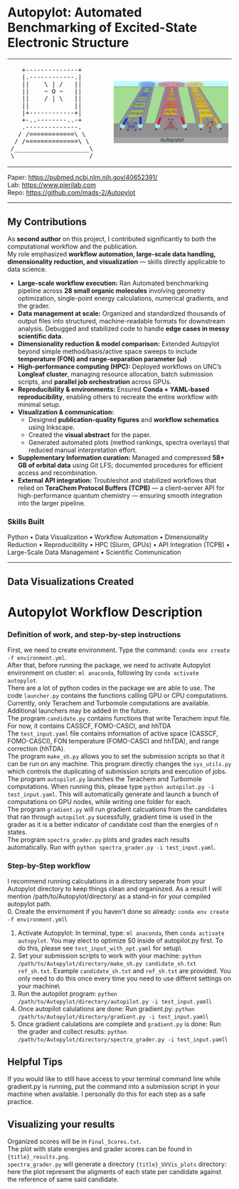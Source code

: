 # Autopylot: Automated Benchmarking of Excited-State Electronic Structure
<p align="center">
  <table>
    <tr>
      <td>
<pre>
   +--------------+
   |.------------.|
   ||    \ | /   ||
   ||    ~ O ~   ||
   ||    / | \   ||
   ||            ||
   |+------------+|
   +-..--------..-+
   .--------------.
  / /============\ \
 / /==============\ \
/____________________\
\____________________/
</pre>
      </td>
      <td style="padding-left:40px;">
        <img src="figures/TOC-update-2.svg" width="500">
      </td>
    </tr>
  </table>
</p>

Paper: https://pubmed.ncbi.nlm.nih.gov/40652391/  
Lab:   https://www.pierilab.com  
Repo:  https://github.com/mads-2/Autopylot  

---

## My Contributions

As **second author** on this project, I contributed significantly to both the computational workflow and the publication.  
My role emphasized **workflow automation, large-scale data handling, dimensionality reduction, and visualization** — skills directly applicable to data science.  

- **Large-scale workflow execution:** Ran Automated benchmarking pipeline across **28 small organic molecules** involving geometry optimization, single-point energy calculations, numerical gradients, and the grader.  
- **Data management at scale:** Organized and standardized thousands of output files into structured, machine-readable formats for downstream analysis. Debugged and stabilized code to handle **edge cases in messy scientific data**.  
- **Dimensionality reduction & model comparison:** Extended Autopylot beyond simple method/basis/active space sweeps to include **temperature (FON) and range-separation parameter (ω)** 
- **High-performance computing (HPC):** Deployed workflows on UNC’s **Longleaf cluster**, managing resource allocation, batch submission scripts, and **parallel job orchestration** across GPUs.  
- **Reproducibility & environments:** Ensured **Conda + YAML-based reproducibility**, enabling others to recreate the entire workflow with minimal setup.  
- **Visualization & communication:**  
  - Designed **publication-quality figures** and **workflow schematics** using Inkscape.  
  - Created the **visual abstract** for the paper.  
  - Generated automated plots (method rankings, spectra overlays) that reduced manual interpretation effort.  
- **Supplementary Information curation:** Managed and compressed **58+ GB of orbital data** using Git LFS; documented procedures for efficient access and recombination.  
- **External API integration:** Troubleshot and stabilized workflows that relied on **TeraChem Protocol Buffers (TCPB)** — a client–server API for high-performance quantum chemistry — ensuring smooth integration into the larger pipeline.  

### Skills Built
Python • Data Visualization • Workflow Automation • Dimensionality Reduction • Reproducibility • HPC (Slurm, GPUs) • API Integration (TCPB) • Large-Scale Data Management • Scientific Communication  

---

## Data Visualizations Created


# Autopylot Workflow Description

### Definition of work, and step-by-step instructions 
First, we need to create environment. Type the command: `conda env create -f environment.yml`.\
After that, before running the package, we need to activate Autopylot environment on cluster: `ml anaconda`, following by `conda activate autopylot`.\
There are a lot of python codes in the package we are able to use. The code `launcher.py` contains the functions calling GPU or CPU computations. Currently, only Terachem and Turbomole computations are available. Additional launchers may be added in the future.\
The program `candidate.py` contains functions that write Terachem input file. For now, it contains CASSCF, FOMO-CASCI, and hhTDA\
The `test_input.yaml` file contains information of active space (CASSCF, FOMO-CASCI), FON temperature (FOMO-CASCI and hhTDA), and range correction (hhTDA).\
The program `make_sh.py` allows you to set the submission scripts so that it can be run on any machine. This program directly changes the `sys_utils.py` which controls the duplicating of submission scripts and execution of jobs.\
The program `autopilot.py` launches the Terachem and Turbomole computations. When running this, please type `python autopilot.py -i test_input.yaml`. This will automatically generate and launch a bunch of computations on GPU nodes, while writing one folder for each.\
The program `gradient.py` will run gradient calcuations from the candidates that ran through `autopilot.py` sucessfully, gradient time is used in the grader as it is a better indicator of candidate cost than the energies of n states.\
The program `spectra_grader.py` plots and grades each results automatically. Run with `python spectra_grader.py -i test_input.yaml`.

### Step-by-Step workflow
I recommend running calculations in a directory seperate from your Autopylot directory to keep things clean and organinzed. As a result I will mention /path/to/Autopylot/directory/ as a stand-in for your compiled autopylot path.\
0. Create the envirnoment if you haven't done so already: `conda env create -f environment.yml`\
1. Activate Autopylot: In terminal, type: `ml anaconda`, then `conda activate autopylot`. You may elect to optimize S0 inside of autopilot.py first. To do this, please see `test_input_with_opt.yaml` for setup\
2. Set your submission scripts to work with your machine: `python /path/to/Autopylot/directory/make_sh.py candidate_sh.txt ref_sh.txt`. Example `candidate_sh.txt` and `ref_sh.txt` are provided. You only need to do this once every time you need to use differnt settings on your machine\ 
3. Run the autopilot program: `python /path/to/Autopylot/directory/autopilot.py -i test_input.yaml`\
4. Once autopilot calulations are done: Run gradient.py: `python /path/to/Autopylot/directory/gradient.py -i test_input.yaml`\
5. Once gradient calulations are complete and `gradient.py` is done: Run the grader and collect results: `python /path/to/Autopylot/directory/spectra_grader.py -i test_input.yaml`\

## Helpful Tips
If you would like to still have access to your terminal command line while gradient.py is running, put the command into a submission script in your machine when available. I personally do this for each step as a safe practice. 

## Visualizing your results 
Organized scores will be in `Final_Scores.txt`.\
The plot with state energies and grader scores can be found in `{title}_results.png`.\
`spectra_grader.py` will generate a directory `{title}_UVVis_plots` directory: here the plot represent the aligments of each state per candidate against the reference of same said candidate.


